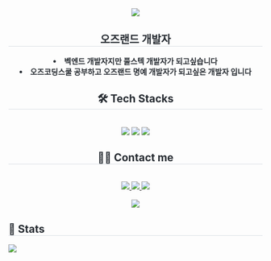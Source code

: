 <div align= "center">
    <img src="https://capsule-render.vercel.app/api?type=waving&color=0:ff8c82,100:ffb5af&height=120&text=OREO_Z_AXA0Developer&animation=fadeIn&fontColor=fff995&fontSize=50" />
    </div>
    <div align= "center"> 
    <h2 style="border-bottom: 1px solid #d8dee4; color: #282d33;"> 오즈랜드 개발자 </h2>  
    <div style="font-weight: 700; font-size: 15px; text-align: center; color: #282d33;"> <li>벡엔드 개발자지만 풀스텍 개발자가 되고싶습니다</li><li>오즈코딩스쿨 공부하고 오즈랜드 명예 개발자가 되고싶은 개발자 입니다 </div> 
    </div>
    <div align= "center">
    <h2 style="border-bottom: 1px solid #d8dee4; color: #282d33;"> 🛠️ Tech Stacks </h2> <br> 
    <div style="margin: 0 auto; text-align: center;" align= "center"> <img src="https://img.shields.io/badge/Node.js-339933?style=for-the-badge&logo=Node.js&logoColor=white">
          <img src="https://img.shields.io/badge/Git-F05032?style=for-the-badge&logo=Git&logoColor=white">
          <img src="https://img.shields.io/badge/Github-181717?style=for-the-badge&logo=Github&logoColor=white">
          </div>
    </div>
    <div align= "center">
    <h2 style="border-bottom: 1px solid #d8dee4; color: #282d33;"> 🧑‍💻 Contact me </h2> <br> 
    <div align= "center"> <a href=https://www.instagram.com/_a_x.x_a_/> <img src="https://img.shields.io/badge/Instagram-E4405F?style=for-the-badge&logo=Instagram&logoColor=white&link=https://www.instagram.com/_a_x.x_a_/"> </a>
         <a href=https://velog.io/@axxa_developer/posts> <img src="https://img.shields.io/badge/Velog-20C997?style=for-the-badge&logo=Velog&logoColor=white&link=https://velog.io/@axxa_developer/posts"> </a>
         <a href=mailto:dirnd5252@gmail.com> <img src="https://img.shields.io/badge/Gmail-EA4335?style=for-the-badge&logo=Gmail&logoColor=white&link=mailto:dirnd5252@gmail.com"> </a>
          </div>  <br> 
    <div align= "center"> <a href="https://hits.seeyoufarm.com"> <img src="https://hits.seeyoufarm.com/api/count/incr/badge.svg?url=https%3A%2F%2Fgithub.com%2FAXA0Developer%2F&count_bg=%23000000&title_bg=%23000000&icon=github.svg&icon_color=%23FFFFFF&title=GitHub&edge_flat=false"/></a>
       </div> 
    </div>
        </div>
    </div>
    <div style="text-align: left;"> 
    <h2 style="border-bottom: 1px solid #d8dee4; color: #282d33;"> 🏅 Stats </h2> <div style="text-align: left;"> <img src="https://github-readme-stats.vercel.app/api?username=AXA0Developer&bg_color=180,ffe5f4,00000000&title_color=000000&text_color=000000"
    
